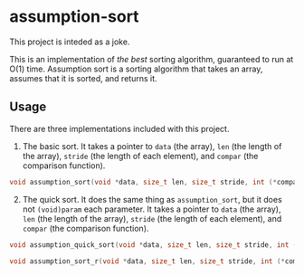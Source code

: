 # assumption-sort

This project is inteded as a joke.

This is an implementation of *the best* sorting algorithm, guaranteed to run at O(1) time. Assumption sort is a sorting algorithm that takes an array, assumes that it is sorted, and returns it.

## Usage

There are three implementations included with this project.

1. The basic sort. It takes a pointer to `data` (the array), `len` (the length of the array), `stride` (the length of each element), and `compar` (the comparison function).

```c
void assumption_sort(void *data, size_t len, size_t stride, int (*compar)(const void *, const void *));
```

2. The quick sort. It does the same thing as `assumption_sort`, but it does not `(void)param` each parameter. It takes a pointer to `data` (the array), `len` (the length of the array), `stride` (the length of each element), and `compar` (the comparison function).

```c
void assumption_quick_sort(void *data, size_t len, size_t stride, int (*compar)(const void *, const void *));
```



```c
void assumption_sort_r(void *data, size_t len, size_t stride, int (*compar)(const void *, const void *));
```



